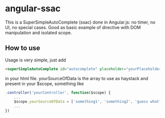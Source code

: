# angular-ssac
This is a SuperSimpleAutoComplete (ssac) done in Angular.js: no timer, no UI, no special cases. 
Good as basic example of directive with DOM manipulation and isolated scope.

## How to use
Usage is very simple, just add 
```html
<superSimpleAutoComplete id="autocomplete" placeholder="yourPlaceholder" source="yourSourceOfData"/>
```
in your html file. yourSourceOfData is the array to use as haystack and present in your $scope, something like
```javascript
.controller('yourController', function($scope) {
	...
	$scope.yourSourceOfData = ['something1', 'something2', 'guess what?', 'another something'];
	...
})
